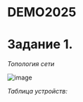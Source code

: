 # DEMO2025

# Задание 1.

*Топология сети*

![image](https://github.com/user-attachments/assets/9abe5702-ce9a-49d7-a528-b0c3d0721308)

*Таблица устройств:*

